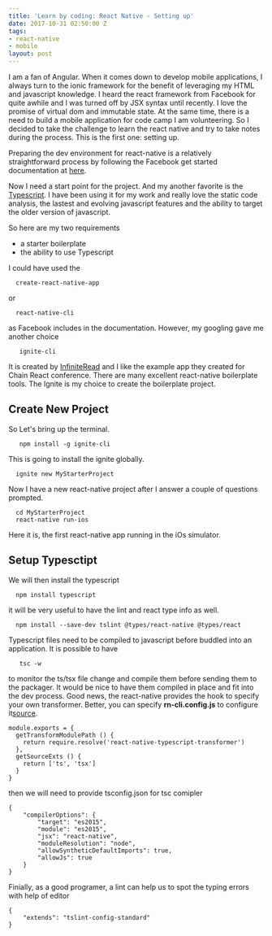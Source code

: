 ```yaml
---
title: 'Learn by coding: React Native - Setting up'
date: 2017-10-31 02:50:00 Z
tags:
- react-native
- mobile
layout: post
---
```


I am a fan of Angular. When it comes down to develop mobile applications, I always turn to the ionic framework for the benefit of leveraging my HTML and javascript knowledge. I heard the react framework from Facebook for quite awhile and I was turned off by JSX syntax until recently. I love the promise of virtual dom and immutable state. At the same time, there is a need to build a mobile application for code camp I am volunteering. So I decided to take the challenge to learn the react native and try to take notes during the process. This is the first one: setting up.

<!--more-->

Preparing the dev environment for react-native is a relatively straightforward process by following the Facebook get started documentation at [here](/https://facebook.github.io/react-native/docs/getting-started.html).

Now I need a start point for the project. And my another favorite is the [Typescript](https://www.typescriptlang.org/). I have been using it for my work and really love the static code analysis, the lastest and evolving javascript features and the ability to target the older version of javascript. 

So here are my two requirements 
* a starter boilerplate
* the ability to use Typescript

I could have used the 
```
  create-react-native-app
```
or
```
  react-native-cli
```
as Facebook includes in the documentation. However, my googling gave me another choice 
```
   ignite-cli
```
It is created by [InfiniteRead](https://github.com/infinitered/ignite) and I like the example app they created for Chain React conference. There are many excellent react-native boilerplate tools. The Ignite is my choice to create the boilerplate project.

## Create New Project

So Let's bring up the terminal.
```
   npm install -g ignite-cli
```
This is going to install the ignite globally.

```
  ignite new MyStarterProject
```
Now I have a new react-native project after I answer a couple of questions prompted.

```  
  cd MyStarterProject
  react-native run-ios
```
Here it is, the first react-native app running in the iOs simulator.

## Setup Typesctipt

We will then install the typescript
```
  npm install typescript
```
it will be very useful to have the lint and react type info as well.
```
  npm install --save-dev tslint @types/react-native @types/react
```
 Typescript files need to be compiled to javascript before buddled into an application. It is possible to have 
```
   tsc -w
```
to monitor the ts/tsx file change and compile them before sending them to the packager. It would be nice to have them compiled in place and fit into the dev process. Good news, the react-native provides the hook to specify your own transformer. Better, you can specify **rn-cli.config.js** to configure it[source](http://www.cbrevik.com/easy-typescript-with-react-native/).
```
module.exports = {
  getTransformModulePath () {
    return require.resolve('react-native-typescript-transformer')
  },
  getSourceExts () {
    return ['ts', 'tsx']
  }
}
```
then we will need to provide tsconfig.json for tsc comipler 
```
{
    "compilerOptions": {
        "target": "es2015",
        "module": "es2015",
        "jsx": "react-native",
        "moduleResolution": "node",
        "allowSyntheticDefaultImports": true,
        "allowJs": true
    }
}
```
Finially, as a good programer, a lint can help us to spot the typing errors with help of editor

```
{
    "extends": "tslint-config-standard"
}
```


